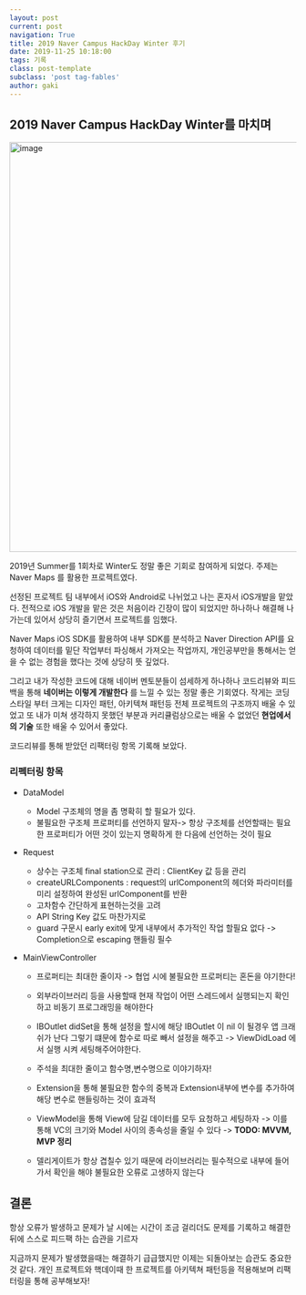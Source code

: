 ```yaml
---
layout: post
current: post
navigation: True
title: 2019 Naver Campus HackDay Winter 후기
date: 2019-11-25 10:18:00
tags: 기록
class: post-template
subclass: 'post tag-fables'
author: gaki
---  
```


## 2019 Naver Campus HackDay Winter를 마치며

<img width="720" alt="image" src="https://user-images.githubusercontent.com/33486820/69505671-672c5800-0f6e-11ea-888c-f868eb997ae7.png">


2019년 Summer를 1회차로 Winter도 정말 좋은 기회로 참여하게 되었다. 주제는 Naver Maps 를 활용한 프로젝트였다.

선정된 프로젝트 팀 내부에서 iOS와 Android로 나뉘었고 나는 혼자서 iOS개발을 맡았다. 전적으로 iOS 개발을 맡은 것은 처음이라 긴장이 많이 되었지만 하나하나 해결해 나가는데 있어서 상당히 즐기면서 프로젝트를 임했다.



Naver Maps iOS SDK를 활용하여 내부 SDK를 분석하고 Naver Direction API를 요청하여 데이터를 밑단 작업부터 파싱해서 가져오는 작업까지, 개인공부만을 통해서는 얻을 수 없는 경험을 했다는 것에 상당히 뜻 깊었다.



그리고 내가 작성한 코드에 대해 네이버 멘토분들이 섬세하게 하나하나 코드리뷰와 피드백을 통해 **네이버는 이렇게 개발한다** 를 느낄 수 있는 정말 좋은 기회였다. 작게는 코딩스타일 부터 크게는 디자인 패턴, 아키텍쳐 패턴등 전체 프로젝트의 구조까지 배울 수 있었고 또 내가 미쳐 생각하지 못했던 부분과 커리큘럼상으로는 배울 수 없었던 **현업에서의 기술** 또한 배울 수 있어서 좋았다.



코드리뷰를 통해 받았던 리팩터링 항목 기록해 보았다.

### 리펙터링 항목

- DataModel
  - Model 구조체의 명을 좀 명확히 할 필요가 있다.
  - 불필요한 구조체 프로퍼티를 선언하지 말자-> 항상 구조체를 선언할때는 필요한 프로퍼티가 어떤 것이 있는지 명확하게 한 다음에 선언하는 것이 필요

- Request

  - 상수는 구조체 final station으로 관리 : ClientKey 값 등을 관리
  - createURLComponents : request의 urlComponent의 헤더와 파라미터를 미리 설정하여 완성된 urlComponent를 반환 
  - 고차함수 간단하게 표현하는것을 고려
  - API String Key 값도 마찬가지로
  - guard 구문시 early exit에 맞게 내부에서 추가적인 작업 할필요 없다 -> Completion으로 escaping 핸들링 필수

- MainViewController

  - 프로퍼티는 최대한 줄이자 -> 협업 시에 불필요한 프로퍼티는 혼돈을 야기한다!

  - 외부라이브러리 등을 사용할때 현재 작업이 어떤 스레드에서 실행되는지 확인하고 비동기 프로그래밍을 해야한다

  - IBOutlet didSet을 통해 설정을 할시에 해당 IBOutlet 이 nil 이 될경우 앱 크래쉬가 난다 그렇기 떄문에 함수로 따로 빼서 설정을 해주고 -> ViewDidLoad 에서 실행 시켜 세팅해주어야한다.

  - 주석을 최대한 줄이고 함수명,변수명으로 이야기하자!

  - Extension을 통해 불필요한 함수의 중복과 Extension내부에 변수를 추가하여 해당 변수로 핸들링하는 것이 효과적

  - ViewModel을 통해 View에 담길 데이터를 모두 요청하고 세팅하자 -> 이를 통해 VC의 크기와 Model 사이의 종속성을 줄일 수 있다 -> **TODO: MVVM, MVP 정리**

  - 델리게이트가 항상 겹칠수 있기 때문에 라이브러리는 필수적으로 내부에 들어가서 확인을 해야 불필요한 오류로 고생하지 않는다

    

## 결론 

항상 오류가 발생하고 문제가 날 시에는 시간이 조금 걸리더도 문제를 기록하고 해결한 뒤에 스스로 피드팩 하는 습관을 기르자

지금까지 문제가 발생했을때는 해결하기 급급했지만 이제는 되돌아보는 습관도 중요한것 같다. 개인 프로젝트와 핵데이때 한 프로젝트를 아키텍쳐 패턴등을 적용해보며 리팩터링을 통해 공부해보자!
